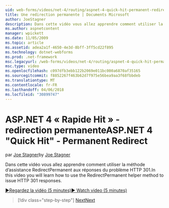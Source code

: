 ```yaml
---
uid: web-forms/videos/net-4/routing/aspnet-4-quick-hit-permanent-redirect
title: Une redirection permanente | Documents Microsoft
author: JoeStagner
description: Dans cette vidéo vous allez apprendre comment utiliser la méthode d’assistance RedirectPermanent aux réponses du problème HTTP 301.
ms.author: aspnetcontent
manager: wpickett
ms.date: 11/05/2009
ms.topic: article
ms.assetid: adea2a1f-4650-4e3d-8bff-3ff5cd22f895
ms.technology: dotnet-webforms
ms.prod: .net-framework
msc.legacyurl: /web-forms/videos/net-4/routing/aspnet-4-quick-hit-permanent-redirect
msc.type: video
ms.openlocfilehash: c097dfb3ebb122b2069e011bc000a6870af35165
ms.sourcegitcommit: f8852267f463b62d7f975e56bea9aa3f68fbbdeb
ms.translationtype: MT
ms.contentlocale: fr-FR
ms.lasthandoff: 04/06/2018
ms.locfileid: "30899747"
---
```

<a name="aspnet-4-quick-hit---permanent-redirect"></a><span data-ttu-id="57698-103">ASP.NET 4 « Rapide Hit » - redirection permanente</span><span class="sxs-lookup"><span data-stu-id="57698-103">ASP.NET 4 "Quick Hit" - Permanent Redirect</span></span>
====================
<span data-ttu-id="57698-104">par [Joe Stagner](https://github.com/JoeStagner)</span><span class="sxs-lookup"><span data-stu-id="57698-104">by [Joe Stagner](https://github.com/JoeStagner)</span></span>

<span data-ttu-id="57698-105">Dans cette vidéo vous allez apprendre comment utiliser la méthode d’assistance RedirectPermanent aux réponses du problème HTTP 301.</span><span class="sxs-lookup"><span data-stu-id="57698-105">In this video you will learn how to use the RedirectPermanent helper method to issue HTTP 301 responses.</span></span> 

[<span data-ttu-id="57698-106">&#9654;Regardez la vidéo (5 minutes)</span><span class="sxs-lookup"><span data-stu-id="57698-106">&#9654; Watch video (5 minutes)</span></span>](https://channel9.msdn.com/Blogs/ASP-NET-Site-Videos/aspnet-4-quick-hit-permanent-redirect)

> [!div class="step-by-step"]
> [<span data-ttu-id="57698-107">Next</span><span class="sxs-lookup"><span data-stu-id="57698-107">Next</span></span>](aspnet-4-quick-hit-imperative-webforms-routing.md)
